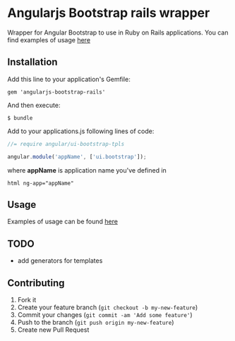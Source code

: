 # Angularjs Bootstrap rails wrapper

Wrapper for Angular Bootstrap to use in Ruby on Rails applications. You can find examples of usage [here](http://angular-ui.github.io/bootstrap/)

## Installation

Add this line to your application's Gemfile:

    gem 'angularjs-bootstrap-rails'

And then execute:

    $ bundle

Add to your applications.js following lines of code:

```javascript
//= require angular/ui-bootstrap-tpls

angular.module('appName', ['ui.bootstrap']);
```

where **appName** is application name you've defined in

```
html ng-app="appName"
```

## Usage

Examples of usage can be found [here](http://angular-ui.github.io/bootstrap/)

## TODO

* add generators for templates

## Contributing

1. Fork it
2. Create your feature branch (`git checkout -b my-new-feature`)
3. Commit your changes (`git commit -am 'Add some feature'`)
4. Push to the branch (`git push origin my-new-feature`)
5. Create new Pull Request
